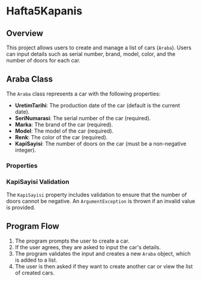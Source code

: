 # Hafta5Kapanis

## Overview
This project allows users to create and manage a list of cars (`Araba`). Users can input details such as serial number, brand, model, color, and the number of doors for each car.

## Araba Class
The `Araba` class represents a car with the following properties:

- **UretimTarihi**: The production date of the car (default is the current date).
- **SeriNumarasi**: The serial number of the car (required).
- **Marka**: The brand of the car (required).
- **Model**: The model of the car (required).
- **Renk**: The color of the car (required).
- **KapiSayisi**: The number of doors on the car (must be a non-negative integer).

### Properties
### KapiSayisi Validation
The `KapiSayisi` property includes validation to ensure that the number of doors cannot be negative. An `ArgumentException` is thrown if an invalid value is provided.

## Program Flow
1. The program prompts the user to create a car.
2. If the user agrees, they are asked to input the car's details.
3. The program validates the input and creates a new `Araba` object, which is added to a list.
4. The user is then asked if they want to create another car or view the list of created cars.